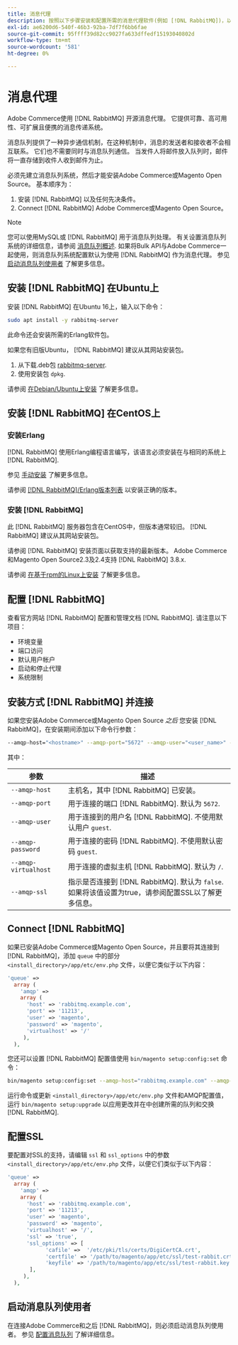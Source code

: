 ```yaml
---
title: 消息代理
description: 按照以下步骤安装和配置所需的消息代理软件(例如 [!DNL RabbitMQ])，以进行Adobe Commerce和Magento Open Source的内部安装。
exl-id: ae6200d6-540f-46b3-92ba-7df7f6bb6fae
source-git-commit: 95ffff39d82cc9027fa633dffedf15193040802d
workflow-type: tm+mt
source-wordcount: '581'
ht-degree: 0%

---
```


# 消息代理

Adobe Commerce使用 [!DNL RabbitMQ] 开源消息代理。 它提供可靠、高可用性、可扩展且便携的消息传递系统。

消息队列提供了一种异步通信机制，在这种机制中，消息的发送者和接收者不会相互联系。 它们也不需要同时与消息队列通信。 当发件人将邮件放入队列时，邮件将一直存储到收件人收到邮件为止。

必须先建立消息队列系统，然后才能安装Adobe Commerce或Magento Open Source。 基本顺序为：

1. 安装 [!DNL RabbitMQ] 以及任何先决条件。
1. Connect [!DNL RabbitMQ] Adobe Commerce或Magento Open Source。

>[!NOTE]
>
>您可以使用MySQL或 [!DNL RabbitMQ] 用于消息队列处理。 有关设置消息队列系统的详细信息，请参阅 [消息队列概述](https://developer.adobe.com/commerce/php/development/components/message-queues/). 如果将Bulk API与Adobe Commerce一起使用，则消息队列系统配置默认为使用 [!DNL RabbitMQ] 作为消息代理。 参见 [启动消息队列使用者](../../configuration/cli/start-message-queues.md) 了解更多信息。

## 安装 [!DNL RabbitMQ] 在Ubuntu上

安装 [!DNL RabbitMQ] 在Ubuntu 16上，输入以下命令：

```bash
sudo apt install -y rabbitmq-server
```

此命令还会安装所需的Erlang软件包。

如果您有旧版Ubuntu， [!DNL RabbitMQ] 建议从其网站安装包。

1. 从下载.deb包 [rabbitmq-server](https://www.rabbitmq.com/download.html).
1. 使用安装包 `dpkg`.

请参阅 [在Debian/Ubuntu上安装](https://www.rabbitmq.com/install-debian.html) 了解更多信息。

## 安装 [!DNL RabbitMQ] 在CentOS上

### 安装Erlang

[!DNL RabbitMQ] 使用Erlang编程语言编写，该语言必须安装在与相同的系统上 [!DNL RabbitMQ].

参见 [手动安装](https://www.erlang-solutions.com/downloads/) 了解更多信息。

请参阅 [[!DNL RabbitMQ]/Erlang版本列表](https://www.rabbitmq.com/which-erlang.html) 以安装正确的版本。

### 安装 [!DNL RabbitMQ]

此 [!DNL RabbitMQ] 服务器包含在CentOS中，但版本通常较旧。 [!DNL RabbitMQ] 建议从其网站安装包。

请参阅 [!DNL RabbitMQ] 安装页面以获取支持的最新版本。 Adobe Commerce和Magento Open Source2.3及2.4支持 [!DNL RabbitMQ] 3.8.x.

请参阅 [在基于rpm的Linux上安装](https://www.rabbitmq.com/install-rpm.html) 了解更多信息。

## 配置 [!DNL RabbitMQ]

查看官方网站 [!DNL RabbitMQ] 配置和管理文档 [!DNL RabbitMQ]. 请注意以下项目：

* 环境变量
* 端口访问
* 默认用户帐户
* 启动和停止代理
* 系统限制

## 安装方式 [!DNL RabbitMQ] 并连接

如果您安装Adobe Commerce或Magento Open Source _之后_ 您安装 [!DNL RabbitMQ]，在安装期间添加以下命令行参数：

```bash
--amqp-host="<hostname>" --amqp-port="5672" --amqp-user="<user_name>" --amqp-password="<password>" --amqp-virtualhost="/"
```

其中：

| 参数 | 描述 |
|--- |--- |
| `--amqp-host` | 主机名，其中 [!DNL RabbitMQ] 已安装。 |
| `--amqp-port` | 用于连接的端口 [!DNL RabbitMQ]. 默认为 `5672`. |
| `--amqp-user` | 用于连接到的用户名 [!DNL RabbitMQ]. 不使用默认用户 `guest`. |
| `--amqp-password` | 用于连接的密码 [!DNL RabbitMQ]. 不使用默认密码 `guest`. |
| `--amqp-virtualhost` | 用于连接的虚拟主机 [!DNL RabbitMQ]. 默认为 `/`. |
| `--amqp-ssl` | 指示是否连接到 [!DNL RabbitMQ]. 默认为 `false`. 如果将该值设置为true，请参阅配置SSL以了解更多信息。 |

## Connect [!DNL RabbitMQ]

如果已安装Adobe Commerce或Magento Open Source，并且要将其连接到 [!DNL RabbitMQ]，添加 `queue` 中的部分 `<install_directory>/app/etc/env.php` 文件，以便它类似于以下内容：

```php
'queue' =>
  array (
    'amqp' =>
    array (
      'host' => 'rabbitmq.example.com',
      'port' => '11213',
      'user' => 'magento',
      'password' => 'magento',
      'virtualhost' => '/'
     ),
  ),
```

您还可以设置 [!DNL RabbitMQ] 配置值使用 `bin/magento setup:config:set` 命令：

```bash
bin/magento setup:config:set --amqp-host="rabbitmq.example.com" --amqp-port="11213" --amqp-user="magento" --amqp-password="magento" --amqp-virtualhost="/"
```

运行命令或更新 `<install_directory>/app/etc/env.php` 文件和AMQP配置值，运行 `bin/magento setup:upgrade` 以应用更改并在中创建所需的队列和交换 [!DNL RabbitMQ].

## 配置SSL

要配置对SSL的支持，请编辑 `ssl` 和 `ssl_options` 中的参数 `<install_directory>/app/etc/env.php` 文件，以便它们类似于以下内容：

```php
'queue' =>
  array (
    'amqp' =>
    array (
      'host' => 'rabbitmq.example.com',
      'port' => '11213',
      'user' => 'magento',
      'password' => 'magento',
      'virtualhost' => '/',
      'ssl' => 'true',
      'ssl_options' => [
            'cafile' =>  '/etc/pki/tls/certs/DigiCertCA.crt',
            'certfile' => '/path/to/magento/app/etc/ssl/test-rabbit.crt',
            'keyfile' => '/path/to/magento/app/etc/ssl/test-rabbit.key'
       ],
     ),
  ),
```

## 启动消息队列使用者

在连接Adobe Commerce和之后 [!DNL RabbitMQ]，则必须启动消息队列使用者。 参见 [配置消息队列](../../configuration/cli/start-message-queues.md) 了解详细信息。
